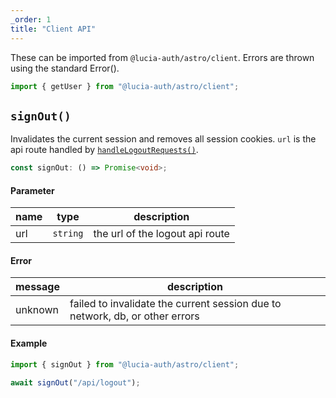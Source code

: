 ```yaml
---
_order: 1
title: "Client API"
---
```


These can be imported from `@lucia-auth/astro/client`. Errors are thrown using the standard Error().

```ts
import { getUser } from "@lucia-auth/astro/client";
```

## `signOut()`

Invalidates the current session and removes all session cookies. `url` is the api route handled by [`handleLogoutRequests()`](/astro/api-reference/server-api#handlelogoutrequests).

```ts
const signOut: () => Promise<void>;
```

#### Parameter

| name | type     | description                     |
| ---- | -------- | ------------------------------- |
| url  | `string` | the url of the logout api route |

#### Error

| message | description                                                                  |
| ------- | ---------------------------------------------------------------------------- |
| unknown | failed to invalidate the current session due to network, db, or other errors |

#### Example

```ts
import { signOut } from "@lucia-auth/astro/client";

await signOut("/api/logout");
```
